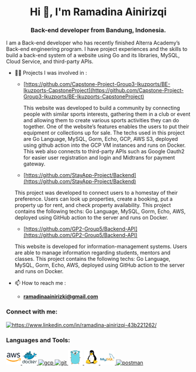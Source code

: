 <h1 align="center">Hi 👋, I'm Ramadina Ainirizqi</h1>
<h3 align="center">Back-end developer from Bandung, Indonesia.</h3>

I am a Back-end developer who has recently finished Alterra Academy’s Back-end engineering program. I have project experiences and the skills to build a back-end system of a website using Go and its libraries, MySQL, Cloud Service, and third-party APIs.


- 👨‍💻 Projects I was involved in : 
  - [https://github.com/Capstone-Project-Group3-Ikuzports/BE-Ikuzports-CapstoneProject](https://github.com/Capstone-Project-Group3-Ikuzports/BE-Ikuzports-CapstoneProject)
  
    This website was developed to build a community by connecting people with similar sports interests, gathering them in a club or event and allowing them to create various sports activities they can do together. One of the website’s features enables the users to put their equipment or collections up for sale. The techs used in this project are Go Language, MySQL, Gorm, Echo, GCP, AWS S3, deployed using github action into the GCP VM instances and runs on Docker. This web also connects to third-party APIs such as Google Oauth2 for easier user registration and login and Midtrans for payment gateway.
    
  - [https://github.com/StayApp-Project/Backend](https://github.com/StayApp-Project/Backend)
  
  This project was developed to connect users to a homestay of their preference.  Users can look up properties, create a booking, put a property up for rent, and check property availability. This project contains the following techs: Go Language, MySQL, Gorm, Echo, AWS, deployed using GitHub action to the server and runs on Docker.
  
  - [https://github.com/GP2-Group5/Backend-API](https://github.com/GP2-Group5/Backend-API)

  This website is developed for information-management systems. Users are able to manage information regarding students, mentors and classes.  This project contains the following techs: Go Language, MySQL, Gorm, Echo, AWS, deployed using GitHub action to the server and runs on Docker.



- 📫 How to reach me :
  - **ramadinaainirizki@gmail.com**

<h3 align="left">Connect with me:</h3>
<p align="left">
<a href="https://linkedin.com/in/https://www.linkedin.com/in/ramadina-ainirizqi-43b221262/" target="blank"><img align="center" src="https://raw.githubusercontent.com/rahuldkjain/github-profile-readme-generator/master/src/images/icons/Social/linked-in-alt.svg" alt="https://www.linkedin.com/in/ramadina-ainirizqi-43b221262/" height="30" width="40" /></a>
</p>

<h3 align="left">Languages and Tools:</h3>
<p align="left"> <a href="https://aws.amazon.com" target="_blank" rel="noreferrer"> <img src="https://raw.githubusercontent.com/devicons/devicon/master/icons/amazonwebservices/amazonwebservices-original-wordmark.svg" alt="aws" width="40" height="40"/> </a> <a href="https://www.docker.com/" target="_blank" rel="noreferrer"> <img src="https://raw.githubusercontent.com/devicons/devicon/master/icons/docker/docker-original-wordmark.svg" alt="docker" width="40" height="40"/> </a> <a href="https://cloud.google.com" target="_blank" rel="noreferrer"> <img src="https://www.vectorlogo.zone/logos/google_cloud/google_cloud-icon.svg" alt="gcp" width="40" height="40"/> </a> <a href="https://git-scm.com/" target="_blank" rel="noreferrer"> <img src="https://www.vectorlogo.zone/logos/git-scm/git-scm-icon.svg" alt="git" width="40" height="40"/> </a> <a href="https://golang.org" target="_blank" rel="noreferrer"> <img src="https://raw.githubusercontent.com/devicons/devicon/master/icons/go/go-original.svg" alt="go" width="40" height="40"/> </a> <a href="https://www.linux.org/" target="_blank" rel="noreferrer"> <img src="https://raw.githubusercontent.com/devicons/devicon/master/icons/linux/linux-original.svg" alt="linux" width="40" height="40"/> </a> <a href="https://www.mysql.com/" target="_blank" rel="noreferrer"> <img src="https://raw.githubusercontent.com/devicons/devicon/master/icons/mysql/mysql-original-wordmark.svg" alt="mysql" width="40" height="40"/> </a> <a href="https://postman.com" target="_blank" rel="noreferrer"> <img src="https://www.vectorlogo.zone/logos/getpostman/getpostman-icon.svg" alt="postman" width="40" height="40"/> </a> </p>
